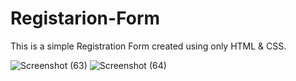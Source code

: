 # Registarion-Form
This is a simple Registration Form created using only HTML & CSS.

![Screenshot (63)](https://github.com/Ekipchirchir/Registarion-Form/assets/130069395/7b11f221-e8aa-482c-a2c7-8c996e858511)
![Screenshot (64)](https://github.com/Ekipchirchir/Registarion-Form/assets/130069395/e0d429ae-c87f-41f0-a966-890342096545)
